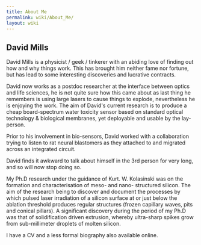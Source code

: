 ```yaml
---
title: About Me
permalink: wiki/About_Me/
layout: wiki
---
```


David Mills
-----------

David Mills is a physicist / geek / tinkerer with an abiding love of
finding out how and why things work. This has brought him neither fame
nor fortune, but has lead to some interesting discoveries and lucrative
contracts.

David now works as a postdoc researcher at the interface between optics
and life sciences, he is not quite sure how this came about as last
thing he remembers is using large lasers to cause things to explode,
nevertheless he is enjoying the work. The aim of David's current
research is to produce a cheap board-spectrum water toxicity sensor
based on standard optical technology & biological membranes, yet
deployable and usable by the lay-person.

Prior to his involvement in bio-sensors, David worked with a
collaboration trying to listen to rat neural blastomers as they attached
to and migrated across an integrated circuit.

David finds it awkward to talk about himself in the 3rd person for very
long, and so will now stop doing so.

My Ph.D research under the guidance of Kurt. W. Kolasinski was on the
formation and characterisation of meso- and nano- structured silicon.
The aim of the research being to discover and document the processes by
which pulsed laser irradiation of a silicon surface at or just below the
ablation threshold produces regular structures (frozen capillary waves,
pits and conical pillars). A significant discovery during the period of
my Ph.D was that of solidification driven extrusion, whereby ultra-sharp
spikes grow from sub-millimeter droplets of molten silicon.

I have a CV and a less formal biography also available online.
